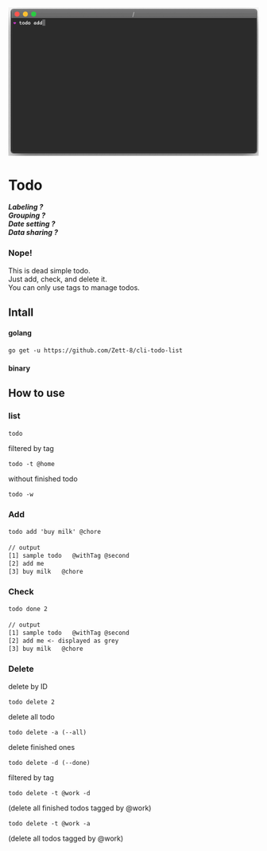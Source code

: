 <div align="center"><img src="https://github.com/Zett-8/images/blob/master/cli-todo/sample.gif" /></div>

# Todo
***Labeling ?***  
***Grouping ?***  
***Date setting ?***  
***Data sharing ?***  

### **Nope!**

This is dead simple todo.  
Just add, check, and delete it.  
You can only use tags to manage todos.


## Intall 

#### golang
```terminal 
go get -u https://github.com/Zett-8/cli-todo-list
```

#### binary


## How to use

### list
```terminal
todo
```

filtered by tag
```terminal
todo -t @home
```

without finished todo
```terminal
todo -w
```
### Add
```terminal
todo add 'buy milk' @chore

// output
[1] sample todo   @withTag @second
[2] add me   
[3] buy milk   @chore
```

### Check
```terminal
todo done 2

// output
[1] sample todo   @withTag @second
[2] add me <- displayed as grey
[3] buy milk   @chore
```

### Delete
delete by ID
```terminal
todo delete 2
```

delete all todo
```terminal
todo delete -a (--all)
```

delete finished ones
```terminal 
todo delete -d (--done)
```

filtered by tag
```terminal
todo delete -t @work -d
```
(delete all finished todos tagged by @work)

```terminal
todo delete -t @work -a
```
(delete all todos tagged by @work)
